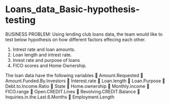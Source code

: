# Loans_data_Basic-hypothesis-testing

BUSINESS PROBLEM:
Using lending club loans data, the team would like to test below hypothesis on how different factors effecing each other.
1. Intrest rate and loan amounts.
2. Loan length and intrest rate.
3. Inrest rate and purpose of loans
4. FICO scores and Home Ownership.

The loan data have the following variables
 Amount.Requested 
 Amount.Funded.By.Investors 
 Interest.rate 
 Loan.length
 Loan.Purpose
 Debt.to.Income.Ratio
 State
 Home.ownership
 Monthly.income
 FICO.range
 Open.CREDIT.Lines
 Revolving.CREDIT.Balance
 Inquiries.in.the.Last.6.Months
 Employment.Length
